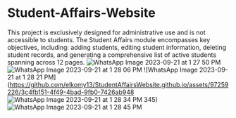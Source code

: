 # Student-Affairs-Website
This project is exclusively designed for administrative use and is not accessible to students. The Student Affairs module encompasses key objectives, including: adding students, editing student information, deleting student records, and generating a comprehensive list of active students spanning across 12 pages.
![WhatsApp Image 2023-09-21 at 1 27 50 PM](https://github.com/elkomy13/StudentAffairsWebsite.github.io/assets/97259226/7aa1bde4-e92b-4aa2-bf34-a66de9cd2c6e)
![WhatsApp Image 2023-09-21 at 1 28 06 PM](https://github.com/elkomy13/StudentAffairsWebsite.github.io/assets/97259226/b50ae47e-faac-4a72-8b42-4838a73a46f2)
![WhatsApp Image 2023-09-21 at 1 28 21 PM](https://github.com/elkomy13/StudentAffairsWebsite.github.io/assets/97259226/3c4fb151-4f49-4bad-9fb0-7426ab948
![WhatsApp Image 2023-09-21 at 1 28 34 PM](https://github.com/elkomy13/StudentAffairsWebsite.github.io/assets/97259226/6a205415-dd5c-40a7-a049-3ca4f68c6ebf)
345)
![WhatsApp Image 2023-09-21 at 1 28 45 PM](https://github.com/elkomy13/StudentAffairsWebsite.github.io/assets/97259226/09150c9e-53ee-4a4d-8225-cb83a46a8625)
